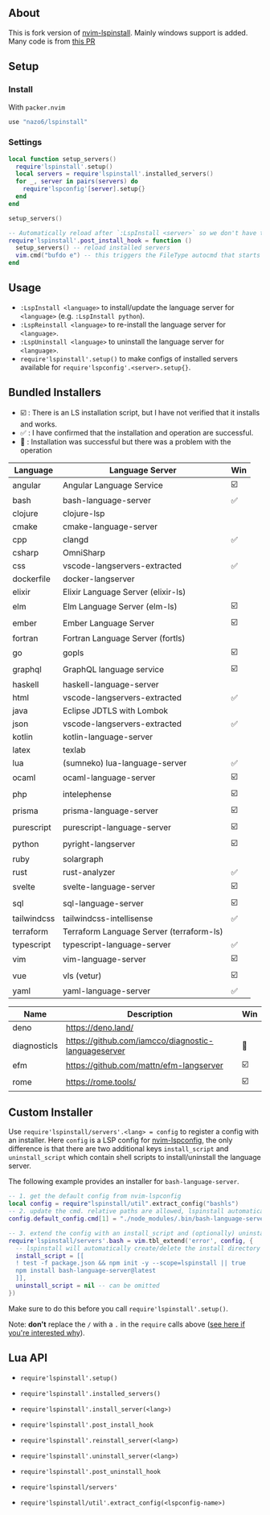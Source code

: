 ## About

This is fork version of [nvim-lspinstall](https://github.com/kabouzeid/nvim-lspinstall).
Mainly windows support is added.
Many code is from [this PR](https://github.com/kabouzeid/nvim-lspinstall/pull/96)

## Setup

### Install

With `packer.nvim`

```lua
use "nazo6/lspinstall"
```

### Settings

```lua
local function setup_servers()
  require'lspinstall'.setup()
  local servers = require'lspinstall'.installed_servers()
  for _, server in pairs(servers) do
    require'lspconfig'[server].setup{}
  end
end

setup_servers()

-- Automatically reload after `:LspInstall <server>` so we don't have to restart neovim
require'lspinstall'.post_install_hook = function ()
  setup_servers() -- reload installed servers
  vim.cmd("bufdo e") -- this triggers the FileType autocmd that starts the server
end
```

## Usage

- `:LspInstall <language>` to install/update the language server for `<language>` (e.g. `:LspInstall python`).
- `:LspReinstall <language>` to re-install the language server for `<language>`.
- `:LspUninstall <language>` to uninstall the language server for `<language>`.
- `require'lspinstall'.setup()` to make configs of installed servers available for `require'lspconfig'.<server>.setup{}`.

## Bundled Installers

- :ballot_box_with_check: : There is an LS installation script, but I have not verified that it installs and works.
- :white_check_mark: : I have confirmed that the installation and operation are successful.
- :checkered_flag: : Installation was successful but there was a problem with the operation

| Language    | Language Server                          | Win                     |
| ----------- | ---------------------------------------- | ----------------------- |
| angular     | Angular Language Service                 | :ballot_box_with_check: |
| bash        | bash-language-server                     | :white_check_mark:      |
| clojure     | clojure-lsp                              |                         |
| cmake       | cmake-language-server                    |                         |
| cpp         | clangd                                   | :white_check_mark:      |
| csharp      | OmniSharp                                |                         |
| css         | vscode-langservers-extracted             | :white_check_mark:      |
| dockerfile  | docker-langserver                        |                         |
| elixir      | Elixir Language Server (elixir-ls)       |                         |
| elm         | Elm Language Server (elm-ls)             | :ballot_box_with_check: |
| ember       | Ember Language Server                    | :ballot_box_with_check: |
| fortran     | Fortran Language Server (fortls)         |                         |
| go          | gopls                                    | :ballot_box_with_check: |
| graphql     | GraphQL language service                 | :ballot_box_with_check: |
| haskell     | haskell-language-server                  |                         |
| html        | vscode-langservers-extracted             | :white_check_mark:      |
| java        | Eclipse JDTLS with Lombok                |                         |
| json        | vscode-langservers-extracted             | :white_check_mark:      |
| kotlin      | kotlin-language-server                   |                         |
| latex       | texlab                                   |                         |
| lua         | (sumneko) lua-language-server            | :white_check_mark:      |
| ocaml       | ocaml-language-server                    | :ballot_box_with_check: |
| php         | intelephense                             | :ballot_box_with_check: |
| prisma      | prisma-language-server                   | :ballot_box_with_check: |
| purescript  | purescript-language-server               | :ballot_box_with_check: |
| python      | pyright-langserver                       | :ballot_box_with_check: |
| ruby        | solargraph                               |                         |
| rust        | rust-analyzer                            | :white_check_mark:      |
| svelte      | svelte-language-server                   | :ballot_box_with_check: |
| sql         | sql-language-server                      | :ballot_box_with_check: |
| tailwindcss | tailwindcss-intellisense                 | :white_check_mark:      |
| terraform   | Terraform Language Server (terraform-ls) |                         |
| typescript  | typescript-language-server               | :white_check_mark:      |
| vim         | vim-language-server                      | :ballot_box_with_check: |
| vue         | vls (vetur)                              | :ballot_box_with_check: |
| yaml        | yaml-language-server                     | :white_check_mark:      |

| Name         | Description                                         | Win                     |
| ------------ | --------------------------------------------------- | ----------------------- |
| deno         | https://deno.land/                                  |                         |
| diagnosticls | https://github.com/iamcco/diagnostic-languageserver | :checkered_flag:        |
| efm          | https://github.com/mattn/efm-langserver             | :ballot_box_with_check: |
| rome         | https://rome.tools/                                 | :ballot_box_with_check: |

## Custom Installer

Use `require'lspinstall/servers'.<lang> = config` to register a config with an installer.
Here `config` is a LSP config for [nvim-lspconfig](https://github.com/neovim/nvim-lspconfig), the only difference is that there are two additional keys `install_script` and `uninstall_script` which contain shell scripts to install/uninstall the language server.

The following example provides an installer for `bash-language-server`.

```lua
-- 1. get the default config from nvim-lspconfig
local config = require"lspinstall/util".extract_config("bashls")
-- 2. update the cmd. relative paths are allowed, lspinstall automatically adjusts the cmd and cmd_cwd for us!
config.default_config.cmd[1] = "./node_modules/.bin/bash-language-server"

-- 3. extend the config with an install_script and (optionally) uninstall_script
require'lspinstall/servers'.bash = vim.tbl_extend('error', config, {
  -- lspinstall will automatically create/delete the install directory for every server
  install_script = [[
  ! test -f package.json && npm init -y --scope=lspinstall || true
  npm install bash-language-server@latest
  ]],
  uninstall_script = nil -- can be omitted
})
```

Make sure to do this before you call `require'lspinstall'.setup()`.

Note: **don't** replace the `/` with a `.` in the `require` calls above ([see here if you're interested why](https://github.com/kabouzeid/nvim-lspinstall/issues/14)).

## Lua API

- `require'lspinstall'.setup()`

- `require'lspinstall'.installed_servers()`

- `require'lspinstall'.install_server(<lang>)`
- `require'lspinstall'.post_install_hook`
- `require'lspinstall'.reinstall_server(<lang>)`

- `require'lspinstall'.uninstall_server(<lang>)`
- `require'lspinstall'.post_uninstall_hook`

- `require'lspinstall/servers'`

- `require'lspinstall/util'.extract_config(<lspconfig-name>)`
